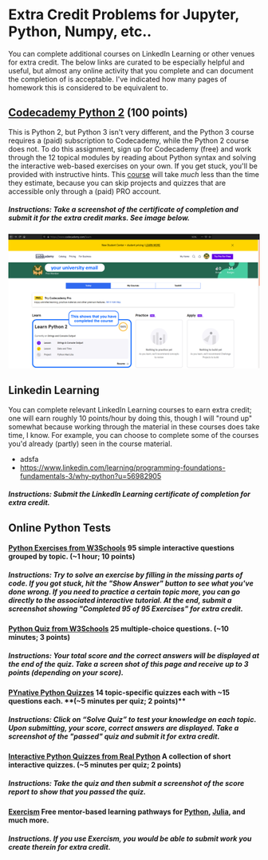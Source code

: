 # Extra Credit Problems for Jupyter, Python, Numpy, etc..
You can complete additional courses on LinkedIn Learning or other venues for extra credit. The below links are curated to be especially helpful and useful, but almost any online activity that you complete and can document the completion of is acceptable. I've indicated how many pages of homework this is considered to be equivalent to.

## [Codecademy Python 2](https://www.codecademy.com/learn/learn-python) (100 points)
This is Python 2, but Python 3 isn't very different, and the Python 3 course requires a (paid) subscription to Codecademy, while the Python 2 course does not. To do this assignment, sign up for Codecademy (free) and work through the 12 topical modules by reading about Python syntax and solving the interactive web-based exercises on your own. If you get stuck, you'll be provided with instructive hints. This [course](https://www.codecademy.com/learn/learn-python) will take *much* less than the time they estimate, because you can skip projects and quizzes that are accessible only through a (paid) PRO account. 
##### Instructions: Take a screenshot of the certificate of completion and submit it for the extra credit marks. See image below.
![image](../linkedFiles/codecademy.png)

## Linkedin Learning 
You can complete relevant LinkedIn Learning courses to earn extra credit; one will earn roughly 10 points/hour by doing this, though I will "round up" somewhat because working through the material in these courses does take time, I know. For example, you can choose to complete some of the courses you'd already (partly) seen in the course material. 
- adsfa
- https://www.linkedin.com/learning/programming-foundations-fundamentals-3/why-python?u=56982905
##### Instructions: Submit the LinkedIn Learning certificate of completion for extra credit.

## Online Python Tests
#### [**Python Exercises from W3Schools**](https://www.w3schools.com/python/exercise.asp) 95 simple interactive questions grouped by topic. **(~1 hour; 10 points)**
##### Instructions: Try to solve an exercise by filling in the missing parts of code. If you got stuck, hit the "Show Answer" button to see what you've done wrong. If you need to practice a certain topic more, you can go directly to the associated interactive tutorial. At the end, submit a screenshot showing "Completed 95 of 95 Exercises" for extra credit.

#### [**Python Quiz from W3Schools**](https://www.w3schools.com/quiztest/quiztest.asp?qtest=PYTHON) 25 multiple-choice questions. **(~10 minutes; 3 points)**

##### Instructions: Your total score and the correct answers will be displayed at the end of the quiz. Take a screen shot of this page and receive up to 3 points (depending on your score).

#### [**PYnative Python Quizzes**](https://pynative.com/python-quizzes/) 14 topic-specific quizzes each with ~15 questions each. **(~5 minutes per quiz; 2 points)**

##### Instructions: Click on “Solve Quiz” to test your knowledge on each topic. Upon submitting, your score, correct answers are displayed. Take a screenshot of the "passed" quiz and submit it for extra credit.

#### [**Interactive Python Quizzes from Real Python**](https://realpython.com/quizzes/) A collection of short interactive quizzes. **(~5 minutes per quiz; 2 points)**

##### Instructions: Take the quiz and then submit a screenshot of the score report to show that you passed the quiz. 

#### [**Exercism**](http://exercism.io/) Free mentor-based learning pathways for [Python](https://exercism.io/tracks/python), [Julia](https://exercism.io/tracks/julia), and much more. 

##### Instructions. If you use Exercism, you would be able to submit work you create therein for extra credit.
